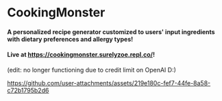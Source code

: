 # CookingMonster

#### A personalized recipe generator customized to users' input ingredients with dietary preferences and allergy types!<br>

#### Live at https://cookingmonster.surelyzoe.repl.co/!
(edit: no longer functioning due to credit limit on OpenAI D:)

https://github.com/user-attachments/assets/219e180c-fef7-44fe-8a58-c72b1795b2d6

